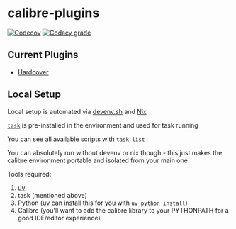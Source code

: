 # calibre-plugins

[![Codecov](https://img.shields.io/codecov/c/gh/RobBrazier/calibre-plugins)](https://app.codecov.io/gh/RobBrazier/calibre-plugins)
[![Codacy grade](https://img.shields.io/codacy/grade/11d6e5b88f054995b0321f5437042cf4)](https://app.codacy.com/gh/RobBrazier/calibre-plugins/dashboard)


## Current Plugins

- [Hardcover](./plugins/hardcover/)

## Local Setup

Local setup is automated via [devenv.sh](https://devenv.sh) and [Nix](https://nixos.org)

[`task`](https://taskfile.dev) is pre-installed in the environment and used for
task running

You can see all available scripts with `task list`

You can absolutely run without devenv or nix though - this just makes the
calibre environment portable and isolated from your main one

Tools required:

1. [uv](https://docs.astral.sh/uv/)
2. task (mentioned above)
3. Python (uv can install this for you with `uv python install`)
4. Calibre (you'll want to add the calibre library to your PYTHONPATH for
   a good IDE/editor experience)
